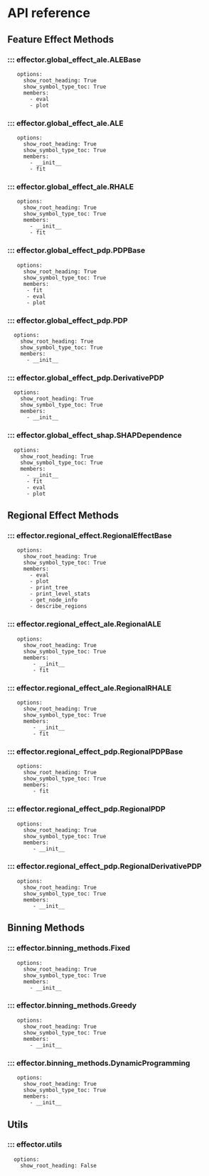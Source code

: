 # API reference

## Feature Effect Methods

### ::: effector.global_effect_ale.ALEBase
       options:
         show_root_heading: True
         show_symbol_type_toc: True
         members:
           - eval
           - plot

### ::: effector.global_effect_ale.ALE
       options:
         show_root_heading: True
         show_symbol_type_toc: True
         members:
           - __init__
           - fit

### ::: effector.global_effect_ale.RHALE
       options:
         show_root_heading: True
         show_symbol_type_toc: True
         members:
           - __init__
           - fit

### ::: effector.global_effect_pdp.PDPBase
       options:
         show_root_heading: True
         show_symbol_type_toc: True
         members:
          - fit
          - eval
          - plot


### ::: effector.global_effect_pdp.PDP
      options:
        show_root_heading: True
        show_symbol_type_toc: True
        members:
          - __init__

### ::: effector.global_effect_pdp.DerivativePDP
      options:
        show_root_heading: True
        show_symbol_type_toc: True
        members:
          - __init__

### ::: effector.global_effect_shap.SHAPDependence
      options:
        show_root_heading: True
        show_symbol_type_toc: True
        members:
          - __init__
          - fit
          - eval
          - plot

## Regional Effect Methods

### ::: effector.regional_effect.RegionalEffectBase
       options:
         show_root_heading: True
         show_symbol_type_toc: True
         members:
           - eval
           - plot
           - print_tree
           - print_level_stats
           - get_node_info           
           - describe_regions


### ::: effector.regional_effect_ale.RegionalALE
       options:
         show_root_heading: True
         show_symbol_type_toc: True
         members:
            - __init__
            - fit


### ::: effector.regional_effect_ale.RegionalRHALE
       options:
         show_root_heading: True
         show_symbol_type_toc: True
         members:
            - __init__
            - fit

### ::: effector.regional_effect_pdp.RegionalPDPBase
       options:
         show_root_heading: True
         show_symbol_type_toc: True
         members:
            - fit

### ::: effector.regional_effect_pdp.RegionalPDP
       options:
         show_root_heading: True
         show_symbol_type_toc: True
         members:
            - __init__

### ::: effector.regional_effect_pdp.RegionalDerivativePDP
       options:
         show_root_heading: True
         show_symbol_type_toc: True
         members:
            - __init__


## Binning Methods
### ::: effector.binning_methods.Fixed
       options:
         show_root_heading: True
         show_symbol_type_toc: True
         members:
           - __init__

### ::: effector.binning_methods.Greedy
       options:
         show_root_heading: True
         show_symbol_type_toc: True
         members:
           - __init__

### ::: effector.binning_methods.DynamicProgramming
       options:
         show_root_heading: True
         show_symbol_type_toc: True
         members:
           - __init__


## Utils
### ::: effector.utils
      options:
        show_root_heading: False
